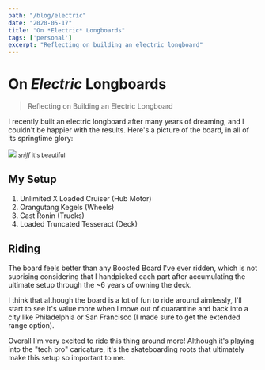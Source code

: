 ```yaml
---
path: "/blog/electric"
date: "2020-05-17"
title: "On *Electric* Longboards"
tags: ['personal']
excerpt: "Reflecting on building an electric longboard"
---
```


# On *Electric* Longboards
> Reflecting on Building an Electric Longboard

I recently built an electric longboard after many years of dreaming, and I couldn't be happier with the results. Here's a picture of the board, 
in all of its springtime glory:

![](https://i.imgur.com/D9NW0Cb.jpg)
<small>*sniff* it's beautiful</small>

## My Setup
1. Unlimited X Loaded Cruiser (Hub Motor)
2. Orangutang Kegels (Wheels)
3. Cast Ronin (Trucks)
4. Loaded Truncated Tesseract (Deck)

## Riding
The board feels better than any Boosted Board I've ever ridden, which is not suprising considering
that I handpicked each part after accumulating the ultimate setup through the ~6 years of owning the deck.

I think that although the board is a lot of fun to ride around aimlessly, I'll start to see it's value
more when I move out of quarantine and back into a city like Philadelphia or San Francisco (I made
sure to get the extended range option).

Overall I'm very excited to ride this thing around more! Although it's playing into the "tech bro" 
caricature, it's the skateboarding roots that ultimately make this setup so important to me.